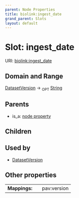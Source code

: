 ```yaml
---
parent: Node Properties
title: biolink:ingest_date
grand_parent: Slots
layout: default
---
```


# Slot: ingest_date




URI: [biolink:ingest_date](https://w3id.org/biolink/vocab/ingest_date)

## Domain and Range

[DatasetVersion](DatasetVersion.md) ->  <sub>OPT</sub> [String](types/String.md)

## Parents

 *  is_a: [node property](node_property.md)

## Children


## Used by

 * [DatasetVersion](DatasetVersion.md)

## Other properties

|  |  |  |
| --- | --- | --- |
| **Mappings:** | | pav:version |

